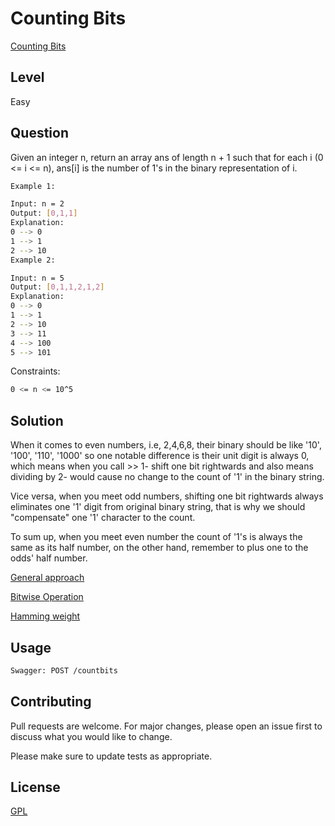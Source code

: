 # Counting Bits
[Counting Bits](https://leetcode.com/problems/counting-bits/)

## Level
Easy

## Question
Given an integer n, return an array ans of length n + 1 such that for each i (0 <= i <= n), ans[i] is the number of 1's in the binary representation of i.

```bash
Example 1:

Input: n = 2
Output: [0,1,1]
Explanation:
0 --> 0
1 --> 1
2 --> 10
Example 2:

Input: n = 5
Output: [0,1,1,2,1,2]
Explanation:
0 --> 0
1 --> 1
2 --> 10
3 --> 11
4 --> 100
5 --> 101
```

Constraints:
```bash
0 <= n <= 10^5
```
## Solution
When it comes to even numbers, i.e, 2,4,6,8, their binary should be like '10', '100', '110', '1000' so one notable difference is their unit digit is always 0, which means when you call >> 1- shift one bit rightwards and also means dividing by 2- would cause no change to the count of '1' in the binary string.

Vice versa, when you meet odd numbers, shifting one bit rightwards always eliminates one '1' digit from original binary string, that is why we should "compensate" one '1' character to the count.

To sum up, when you meet even number the count of '1's is always the same as its half number, on the other hand, remember to plus one to the odds' half number.

[General approach](https://leetcode.com/problems/sum-of-two-integers/discuss/84278/A-summary%3A-how-to-use-bit-manipulation-to-solve-problems-easily-and-efficiently)

[Bitwise Operation](https://en.wikipedia.org/wiki/Bitwise_operation)

[Hamming weight](https://en.wikipedia.org/wiki/Hamming_weight)

## Usage

```bash
Swagger: POST /countbits
```

## Contributing
Pull requests are welcome. For major changes, please open an issue first to discuss what you would like to change.

Please make sure to update tests as appropriate.

## License
[GPL](https://choosealicense.com/licenses/agpl-3.0/)